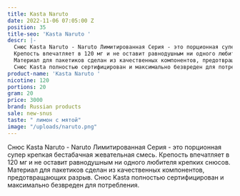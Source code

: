 ```yaml
---
title: Kasta Naruto
date: 2022-11-06 07:05:00 Z
position: 35
title-seo: 'Kasta Naruto '
descr: |-
  Снюс Kasta Naruto - Naruto Лимитированная Серия - это порционная супер крепкая бестабачная жевательная смесь.
  Крепость впечатляет в 120 мг и не оставит равнодушным ни одного любителя крепких снюсов.
  Материал для пакетиков сделан из качественных компонентов, предотвращающих разрыв.
  Снюс Kasta полностью сертифицирован и максимально безвреден для потребления.
product-name: 'Kasta Naruto '
nicotine: 120
portions: 20
gram: 20
price: 3000
brand: Russian products
sale: new-snus
taste: " лимон с мятой"
image: "/uploads/naruto.png"
---
```


Снюс Kasta Naruto - Naruto Лимитированная Серия - это порционная супер крепкая бестабачная жевательная смесь.
Крепость впечатляет в 120 мг и не оставит равнодушным ни одного любителя крепких снюсов.
Материал для пакетиков сделан из качественных компонентов, предотвращающих разрыв.
Снюс Kasta полностью сертифицирован и максимально безвреден для потребления.
